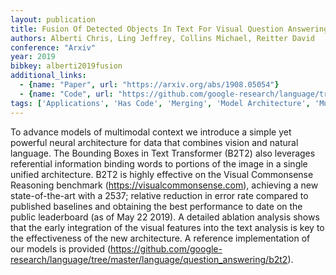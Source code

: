 ```yaml
---
layout: publication
title: Fusion Of Detected Objects In Text For Visual Question Answering
authors: Alberti Chris, Ling Jeffrey, Collins Michael, Reitter David
conference: "Arxiv"
year: 2019
bibkey: alberti2019fusion
additional_links:
  - {name: "Paper", url: "https://arxiv.org/abs/1908.05054"}
  - {name: "Code", url: "https://github.com/google-research/language/tree/master/language/question_answering/b2t2)"}
tags: ['Applications', 'Has Code', 'Merging', 'Model Architecture', 'Multimodal Models', 'Pretraining Methods', 'RAG', 'Reinforcement Learning', 'Transformer']
---
```

To advance models of multimodal context we introduce a simple yet powerful neural architecture for data that combines vision and natural language. The Bounding Boxes in Text Transformer (B2T2) also leverages referential information binding words to portions of the image in a single unified architecture. B2T2 is highly effective on the Visual Commonsense Reasoning benchmark (https://visualcommonsense.com), achieving a new state-of-the-art with a 2537; relative reduction in error rate compared to published baselines and obtaining the best performance to date on the public leaderboard (as of May 22 2019). A detailed ablation analysis shows that the early integration of the visual features into the text analysis is key to the effectiveness of the new architecture. A reference implementation of our models is provided (https://github.com/google-research/language/tree/master/language/question_answering/b2t2).
